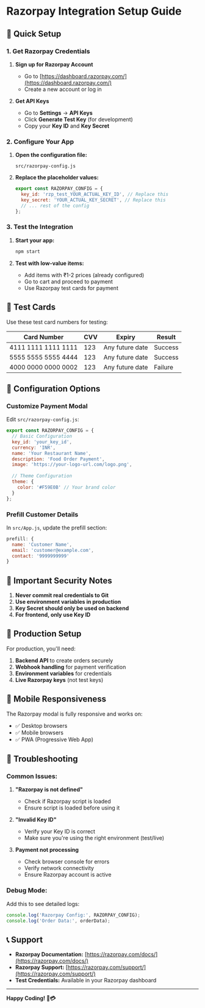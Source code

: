 # Razorpay Integration Setup Guide

## 🚀 Quick Setup

### 1. Get Razorpay Credentials

1. **Sign up for Razorpay Account**
   - Go to [https://dashboard.razorpay.com/](https://dashboard.razorpay.com/)
   - Create a new account or log in

2. **Get API Keys**
   - Go to **Settings** → **API Keys**
   - Click **Generate Test Key** (for development)
   - Copy your **Key ID** and **Key Secret**

### 2. Configure Your App

1. **Open the configuration file:**
   ```
   src/razorpay-config.js
   ```

2. **Replace the placeholder values:**
   ```javascript
   export const RAZORPAY_CONFIG = {
     key_id: 'rzp_test_YOUR_ACTUAL_KEY_ID', // Replace this
     key_secret: 'YOUR_ACTUAL_KEY_SECRET', // Replace this
     // ... rest of the config
   };
   ```

### 3. Test the Integration

1. **Start your app:**
   ```bash
   npm start
   ```

2. **Test with low-value items:**
   - Add items with ₹1-2 prices (already configured)
   - Go to cart and proceed to payment
   - Use Razorpay test cards for payment

## 🧪 Test Cards

Use these test card numbers for testing:

| Card Number | CVV | Expiry | Result |
|-------------|-----|--------|---------|
| 4111 1111 1111 1111 | 123 | Any future date | Success |
| 5555 5555 5555 4444 | 123 | Any future date | Success |
| 4000 0000 0000 0002 | 123 | Any future date | Failure |

## 🔧 Configuration Options

### Customize Payment Modal
Edit `src/razorpay-config.js`:

```javascript
export const RAZORPAY_CONFIG = {
  // Basic Configuration
  key_id: 'your_key_id',
  currency: 'INR',
  name: 'Your Restaurant Name',
  description: 'Food Order Payment',
  image: 'https://your-logo-url.com/logo.png',
  
  // Theme Configuration
  theme: {
    color: '#F59E0B' // Your brand color
  }
};
```

### Prefill Customer Details
In `src/App.js`, update the prefill section:

```javascript
prefill: {
  name: 'Customer Name',
  email: 'customer@example.com',
  contact: '9999999999'
}
```

## 🚨 Important Security Notes

1. **Never commit real credentials to Git**
2. **Use environment variables in production**
3. **Key Secret should only be used on backend**
4. **For frontend, only use Key ID**

## 🔄 Production Setup

For production, you'll need:

1. **Backend API** to create orders securely
2. **Webhook handling** for payment verification
3. **Environment variables** for credentials
4. **Live Razorpay keys** (not test keys)

## 📱 Mobile Responsiveness

The Razorpay modal is fully responsive and works on:
- ✅ Desktop browsers
- ✅ Mobile browsers
- ✅ PWA (Progressive Web App)

## 🐛 Troubleshooting

### Common Issues:

1. **"Razorpay is not defined"**
   - Check if Razorpay script is loaded
   - Ensure script is loaded before using it

2. **"Invalid Key ID"**
   - Verify your Key ID is correct
   - Make sure you're using the right environment (test/live)

3. **Payment not processing**
   - Check browser console for errors
   - Verify network connectivity
   - Ensure Razorpay account is active

### Debug Mode:
Add this to see detailed logs:
```javascript
console.log('Razorpay Config:', RAZORPAY_CONFIG);
console.log('Order Data:', orderData);
```

## 📞 Support

- **Razorpay Documentation:** [https://razorpay.com/docs/](https://razorpay.com/docs/)
- **Razorpay Support:** [https://razorpay.com/support/](https://razorpay.com/support/)
- **Test Credentials:** Available in your Razorpay dashboard

---

**Happy Coding! 🍔💳**
